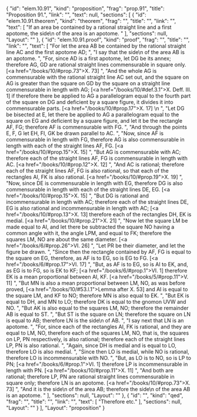 {
  "id": "elem.10.91",
  "kind": "proposition",
  "frag": "prop.91",
  "title": "Proposition 91.",
  "link": "",
  "text": null,
  "sections": [
    {
      "id": "elem.10.91.theorem",
      "kind": "theorem",
      "frag": "",
      "title": "",
      "link": "",
      "text": [
        "If an area be contained by a rational straight line and a first apotome, the <quote>side</quote>\n of the area is an apotome. "
      ],
      "sections": null,
      "Layout": ""
    },
    {
      "id": "elem.10.91.proof",
      "kind": "proof",
      "frag": "",
      "title": "",
      "link": "",
      "text": [
        "For let the area AB be contained by the rational straight line AC and the first apotome AD; ",
        "I say that the <quote>side</quote>\n of the area AB is an apotome. ",
        "For, since AD is a first apotome, let DG be its annex; therefore AG, GD are rational straight lines commensurable in square only. [<a href=\"/books/10/#prop.73\">X. 73</a>] ",
        "And the whole AG is commensurable with the rational straight line AC set out, and the square on AG is greater than the square on GD by the square on a straight line commensurable in length with AG; [<a href=\"/books/10/#def.3.1\">X. Deff. III. 1</a>] if therefore there be applied to AG a parallelogram equal to the fourth part of the square on DG and deficient by a square figure, it divides it into commensurable parts. [<a href=\"/books/10/#prop.17\">X. 17</a>] \n      ",
        "Let DG be bisected at E, let there be applied to AG a parallelogram equal to the square on EG and deficient by a square figure, and let it be the rectangle AF, FG; therefore AF is commensurable with FG. ",
        "And through the points E, F, G let EH, FI, GK be drawn parallel to AC. ",
        "Now, since AF is commensurable in length with FG, therefore AG is also commensurable in length with each of the straight lines AF, FG. [<a href=\"/books/10/#prop.15\">X. 15</a>] ",
        "But AG is commensurable with AC; therefore each of the straight lines AF, FG is commensurable in length with AC. [<a href=\"/books/10/#prop.12\">X. 12</a>] ",
        "And AC is rational; therefore each of the straight lines AF, FG is also rational, so that each of the rectangles AI, FK is also rational. [<a href=\"/books/10/#prop.19\">X. 19</a>] ",
        "Now, since DE is commensurable in length with EG, therefore DG is also commensurable in length with each of the straight lines DE, EG. [<a href=\"/books/10/#prop.15\">X. 15</a>] ",
        "But DG is rational and incommensurable in length with AC; therefore each of the straight lines DE, EG is also rational and incommensurable in length with AC; [<a href=\"/books/10/#prop.13\">X. 13</a>] therefore each of the rectangles DH, EK is medial. [<a href=\"/books/10/#prop.21\">X. 21</a>] ",
        "Now let the square LM be made equal to AI, and let there be subtracted the square NO having a common angle with it, the angle LPM, and equal to FK; therefore the squares LM, NO are about the same diameter. [<a href=\"/books/6/#prop.26\">VI. 26</a>] ",
        "Let PR be their diameter, and let the figure be drawn. ",
        "Since then the rectangle contained by AF, FG is equal to the square on EG, therefore, as AF is to EG, so is EG to FG. [<a href=\"/books/6/#prop.17\">VI. 17</a>] ",
        "But, as AF is to EG, so is AI to EK, and, as EG is to FG, so is EK to KF; [<a href=\"/books/6/#prop.1\">VI. 1</a>] therefore EK is a mean proportional between AI, KF. [<a href=\"/books/5/#prop.11\">V. 11</a>] ",
        "But MN is also a mean proportional between LM, NO, as was before proved, [<a href=\"/books/10/#53.l.1\">Lemma after X. 53</a>] and AI is equal to the square LM, and KF to NO; therefore MN is also equal to EK. ",
        "But EK is equal to DH, and MN to LO; therefore DK is equal to the gnomon UVW and NO. ",
        "But AK is also equal to the squares LM, NO; therefore the remainder AB is equal to ST. ",
        "But ST is the square on LN; therefore the square on LN is equal to AB; therefore LN is the <quote>side</quote>\n of AB. ",
        "I say next that LN is an apotome. ",
        "For, since each of the rectangles AI, FK is rational, and they are equal to LM, NO, therefore each of the squares LM, NO, that is, the squares on LP, PN respectively, is also rational; therefore each of the straight lines LP, PN is also rational. ",
        "Again, since DH is medial and is equal to LO, therefore LO is also medial. ",
        "Since then LO is medial, while NO is rational, therefore LO is incommensurable with NO. ",
        "But, as LO is to NO, so is LP to PN; [<a href=\"/books/6/#prop.1\">VI. 1</a>] therefore LP is incommensurable in length with PN. [<a href=\"/books/10/#prop.11\">X. 11</a>] ",
        "And both are rational; therefore LP, PN are rational straight lines commensurable in square only; therefore LN is an apotome. [<a href=\"/books/10/#prop.73\">X. 73</a>] ",
        "And it is the <quote>side</quote>\n of the area AB; therefore the <quote>side</quote>\n of the area AB is an apotome. "
      ],
      "sections": null,
      "Layout": ""
    },
    {
      "id": "",
      "kind": "qed",
      "frag": "",
      "title": "",
      "link": "",
      "text": [
        "Therefore etc."
      ],
      "sections": null,
      "Layout": ""
    }
  ],
  "Layout": "proposition"
}
